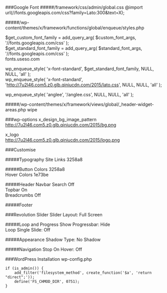 ###Google Font
#####/framework/css/admin/global.css
@import url(//fonts.googleapis.com/css?family=Lato:300&text=X);

#####/wp-content/themes/x/framework/functions/global/enqueue/styles.php

$get_custom_font_family   = add_query_arg( $custom_font_args,   '//fonts.googleapis.com/css' );  
$get_standard_font_family = add_query_arg( $standard_font_args, '//fonts.googleapis.com/css' );  
fonts.useso.com

wp_enqueue_style( 'x-font-standard', $get_standard_font_family, NULL, NULL, 'all' );  
wp_enqueue_style( 'x-font-standard', 'http://7u2l46.com5.z0.glb.qiniucdn.com/2015/lato.css', NULL, NULL, 'all' );

wp_enqueue_style( 'anglee', '/anglee.css', NULL, NULL, 'all' );

#####/wp-content/themes/x/framework/views/global/_header-widget-areas.php
wipe

###wp-options
x_design_bg_image_pattern  
http://7u2l46.com5.z0.glb.qiniucdn.com/2015/bg.png

x_logo  
http://7u2l46.com5.z0.glb.qiniucdn.com/2015/logo.png

###Customise

#####Typography
Site Links		3258a8

#####Button
Colors			3258a8  
Hover Colors	1e73be

#####Header
Navbar Search	Off  
Topbar			On  
Breadcrumbs		Off

#####Footer

###Revolution Slider
Slider Layout: Full Screen

#####Loop and Progress
Show Progressbar: Hide  
Loop Single Slide: Off

#####Appearance
Shadow Type: No Shadow

#####Navigation
Stop On Hover: Off

###WordPress Installation
wp-config.php

	if (is_admin()) {
		add_filter('filesystem_method', create_function('$a', 'return "direct";'));
		define('FS_CHMOD_DIR', 0751);
	}